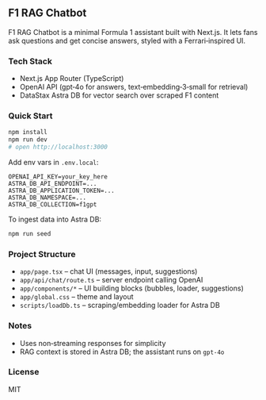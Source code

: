## F1 RAG Chatbot

F1 RAG Chatbot is a minimal Formula 1 assistant built with Next.js. It lets fans ask questions and get concise answers, styled with a Ferrari‑inspired UI.

### Tech Stack
- Next.js App Router (TypeScript)
- OpenAI API (gpt‑4o for answers, text‑embedding‑3‑small for retrieval)
- DataStax Astra DB for vector search over scraped F1 content

### Quick Start
```bash
npm install
npm run dev
# open http://localhost:3000
```

Add env vars in `.env.local`:
```
OPENAI_API_KEY=your_key_here
ASTRA_DB_API_ENDPOINT=...
ASTRA_DB_APPLICATION_TOKEN=...
ASTRA_DB_NAMESPACE=...
ASTRA_DB_COLLECTION=f1gpt
```

To ingest data into Astra DB:
```bash
npm run seed
```

### Project Structure
- `app/page.tsx` – chat UI (messages, input, suggestions)
- `app/api/chat/route.ts` – server endpoint calling OpenAI
- `app/components/*` – UI building blocks (bubbles, loader, suggestions)
- `app/global.css` – theme and layout
- `scripts/loadDb.ts` – scraping/embedding loader for Astra DB

### Notes
- Uses non‑streaming responses for simplicity
- RAG context is stored in Astra DB; the assistant runs on `gpt‑4o`

### License
MIT
